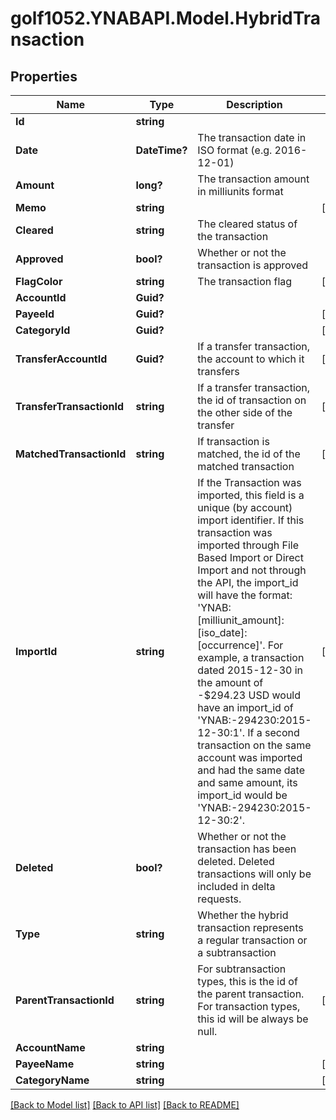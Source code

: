 # golf1052.YNABAPI.Model.HybridTransaction
## Properties

Name | Type | Description | Notes
------------ | ------------- | ------------- | -------------
**Id** | **string** |  | 
**Date** | **DateTime?** | The transaction date in ISO format (e.g. 2016-12-01) | 
**Amount** | **long?** | The transaction amount in milliunits format | 
**Memo** | **string** |  | [optional] 
**Cleared** | **string** | The cleared status of the transaction | 
**Approved** | **bool?** | Whether or not the transaction is approved | 
**FlagColor** | **string** | The transaction flag | [optional] 
**AccountId** | **Guid?** |  | 
**PayeeId** | **Guid?** |  | [optional] 
**CategoryId** | **Guid?** |  | [optional] 
**TransferAccountId** | **Guid?** | If a transfer transaction, the account to which it transfers | [optional] 
**TransferTransactionId** | **string** | If a transfer transaction, the id of transaction on the other side of the transfer | [optional] 
**MatchedTransactionId** | **string** | If transaction is matched, the id of the matched transaction | [optional] 
**ImportId** | **string** | If the Transaction was imported, this field is a unique (by account) import identifier.  If this transaction was imported through File Based Import or Direct Import and not through the API, the import_id will have the format: &#39;YNAB:[milliunit_amount]:[iso_date]:[occurrence]&#39;.  For example, a transaction dated 2015-12-30 in the amount of -$294.23 USD would have an import_id of &#39;YNAB:-294230:2015-12-30:1&#39;.  If a second transaction on the same account was imported and had the same date and same amount, its import_id would be &#39;YNAB:-294230:2015-12-30:2&#39;. | [optional] 
**Deleted** | **bool?** | Whether or not the transaction has been deleted.  Deleted transactions will only be included in delta requests. | 
**Type** | **string** | Whether the hybrid transaction represents a regular transaction or a subtransaction | 
**ParentTransactionId** | **string** | For subtransaction types, this is the id of the parent transaction.  For transaction types, this id will be always be null. | [optional] 
**AccountName** | **string** |  | 
**PayeeName** | **string** |  | [optional] 
**CategoryName** | **string** |  | [optional] 

[[Back to Model list]](../README.md#documentation-for-models) [[Back to API list]](../README.md#documentation-for-api-endpoints) [[Back to README]](../README.md)

